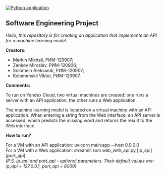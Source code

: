 [![Python application](https://github.com/Wheatly99/Project_SE/actions/workflows/python-app.yml/badge.svg)](https://github.com/Wheatly99/Project_SE/actions/workflows/python-app.yml)
## Software Engineering Project
*Hello, this repository is for creating an application that implements an API for a machine learning model.*

**Creators:**
- Markin Mikhail, РИМ-120907;
- Zenkov Miroslav, РИМ-120906;
- Solomein Aleksandr, РИМ-120907;
- Kolomenskii Viktor, РИМ-120907.

**Comments:**  

To run on Yandex Cloud, two virtual machines are created: one runs a server with an API application, the other runs a Web application.   

The machine learning model is located on a virtual machine with an API application. When entering a string from the Web interface, an API server is accessed, which predicts the missing word and returns the result to the Web interface.

**How to run?**

For a VM with an API application: uvicorn main:app --host 0.0.0.0   
For a VM with a Web application: streamlit rum web_with_api.py [ip_api] [port_api]   
*(P.S. ip_api and port_api - optional parameters. Their default values are: ip_api = 127.0.0.1, port_api = 8000)*